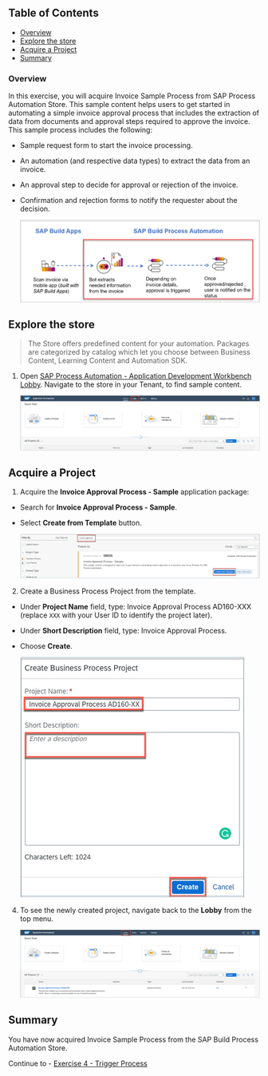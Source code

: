 ## Table of Contents
 - [Overview](#section1)
 - [Explore the store](#section2)
 - [Acquire a Project](#section3)
 - [Summary](#summary)


### Overview <a name="section1"></a>

In this exercise, you will  acquire Invoice Sample Process from SAP Process Automation Store.
This sample content helps users to get started in automating a simple invoice approval process that includes the extraction of data from documents and approval steps required to approve the invoice.
This sample process includes the following:
- Sample request form to start the invoice processing.
- An automation (and respective data types) to extract the data from an invoice.
- An approval step to decide for approval or rejection of the invoice.
- Confirmation and rejection forms to notify the requester about the decision.

    ![Process](./images/BusinessProcess.png)

## Explore the store <a name="section2"></a>

>The Store offers predefined content for your automation. Packages are categorized by catalog which let you choose between Business Content, Learning Content and Automation SDK.

1. Open [SAP Process Automation - Application Development Workbench Lobby](https://da160-96ork4sc-applicationdevelopment.lcnc.cfapps.eu10.hana.ondemand.com/lobby).
  Navigate to the store in your Tenant, to find sample content.

    ![03](./images/001.png)

## Acquire a Project <a name="section3"></a>

1. Acquire the **Invoice Approval Process - Sample** application package:

  - Search for **Invoice Approval Process - Sample**.
  - Select **Create from Template** button.

    ![03](./images/002.png)

2.	Create a Business Process Project from the template.

  - Under **Project Name** field, type: Invoice Approval Process AD160-XXX (replace `XXX` with your User ID to identify the project later).
  - Under **Short Description** field, type: Invoice Approval Process.
  - Choose **Create**.

    ![03](./images/003.png)

4. To see the newly created project, navigate back to the **Lobby** from the top menu.

    ![03](./images/004.png)

## Summary<a name="summary"></a>

You have now acquired Invoice Sample Process from the SAP Build Process Automation Store.

Continue to - [Exercise 4 - Trigger Process](../4_TriggerProcess/Readme.md)
